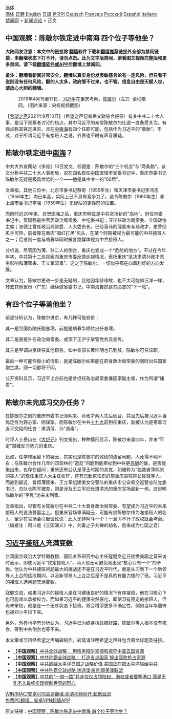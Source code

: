  <!-- 面包屑导航 --> <div class="breadcrumb"><!-- GTranslate: https://gtranslate.io/ -->  <div class="switcher notranslate">  <div class="selected">  <a href="#" onclick="return false;"> 简体</a>  </div>  <div class="option">  <a href="https://www.bannedbook.org" onclick="doGTranslate('zh-CN|zh-CN');jQuery('div.switcher div.selected a').html(jQuery(this).html());return false;" title="简体中文" class="nturl selected"> 简体</a>  <a href="https://www.bannedbook.org/zh-tw/" onclick="doGTranslate('zh-CN|zh-TW');jQuery('div.switcher div.selected a').html(jQuery(this).html());return false;" title="繁體中文" class="nturl"> 正體</a>  <a href="https://www.bannedbook.org/en/" onclick="doGTranslate('zh-CN|en');jQuery('div.switcher div.selected a').html(jQuery(this).html());return false;" title="English" class="nturl"> English</a>  <a href="https://www.bannedbook.org/ja/" onclick="doGTranslate('zh-CN|ja');jQuery('div.switcher div.selected a').html(jQuery(this).html());return false;" title="日本語" class="nturl"> 日語</a>  <a href="https://www.bannedbook.org/ko/" onclick="doGTranslate('zh-CN|ko');jQuery('div.switcher div.selected a').html(jQuery(this).html());return false;" title="한국어" class="nturl"> 한국어</a>  <a href="https://www.bannedbook.org/de/" onclick="doGTranslate('zh-CN|de');jQuery('div.switcher div.selected a').html(jQuery(this).html());return false;" title="Deutsch" class="nturl"> Deutsch</a>  <a href="https://www.bannedbook.org/fr/" onclick="doGTranslate('zh-CN|fr');jQuery('div.switcher div.selected a').html(jQuery(this).html());return false;" title="Français" class="nturl"> Français</a>  <a href="https://www.bannedbook.org/ru/" onclick="doGTranslate('zh-CN|ru');jQuery('div.switcher div.selected a').html(jQuery(this).html());return false;" title="Русский" class="nturl"> Русский</a>  <a href="https://www.bannedbook.org/es/" onclick="doGTranslate('zh-CN|es');jQuery('div.switcher div.selected a').html(jQuery(this).html());return false;" title="Español" class="nturl"> Español</a>  <a href="https://www.bannedbook.org/it/" onclick="doGTranslate('zh-CN|it');jQuery('div.switcher div.selected a').html(jQuery(this).html());return false;" title="Italiano" class="nturl"> Italiano</a>  </div>  </div>      <div class='breadcrumb-sub'><!-- Breadcrumb NavXT 6.3.0 --> <a href="https://www.bannedbook.org/" class="home">禁闻网</a> &gt; <a href="https://www.bannedbook.org/bnews/comments/" class="category">新闻评论</a> &gt; 正文</div></div><h2>中国观察：陈敏尔铁定进中南海 四个位子等他坐？</h2> <p class="notice"><b>大陆网友注意：本文中的链接除 <a href="https://github.com/bannedbook/fanqiang" >翻墙</a>软件下载和<a href="https://github.com/killgcd/justmysocks/blob/master/README.md">翻墙推荐</a>链接外全部为禁网链接，未翻墙状态下打不开，请勿点击。此为文字版禁闻，欲看图文视频完整版和更多禁闻，请下载<a href="https://github.com/bannedbook/fanqiang">翻墙软件或APP</a>后翻墙上禁闻网。</p><p>备注：翻墙看新闻非常安全，翻墙以真实身份发表敏感言论有一定风险，但只看不说则没有任何风险，翻的人太多，政府管不过来，也不管。信息自由是天赋人权，请放心大胆的翻墙。</b></p>  <div class="entry"> <figure> <p><figcaption>2019年4月15至17日，<a href="https://www.bannedbook.org/bnews/tag/%e4%b9%a0%e8%bf%91%e5%b9%b3/" class="st_tag internal_tag" rel="tag" title="标签 习近平 下的日志">习近平</a>在重庆考察，<a href="https://www.bannedbook.org/bnews/tag/%e9%99%88%e6%95%8f%e5%b0%94/" class="st_tag internal_tag" rel="tag" title="标签 陈敏尔 下的日志">陈敏尔</a>（左2）全程陪同。（图片来源：央视视频截图）</figcaption></figure> <p>【<span class='wp_keywordlink_affiliate'><a href="https://www.soundofhope.org" title="希望之声" target="_blank">希望之声</a></span>2021年8月10日】（希望之声记者岳文骁综合报导）有关中共二十大人事，是当下观察者讨论的热点，其中习近平的亲信陈敏尔的仕途一直备受关注。有观点称其铁定进京，且在<a href="https://www.bannedbook.org/bnews/tag/%e4%b8%ad%e5%8d%97%e6%b5%b7/" class="st_tag internal_tag" rel="tag" title="标签 中南海 下的日志">中南海</a>有四个任职可能，包括作为习近平的“备胎”。不过，对于所谓习近平有接班人之说，外界也不时有声音质疑。</p> <h2>陈敏尔铁定进中<a href="https://www.bannedbook.org/bnews/tag/%e5%8d%97%e6%b5%b7/" class="st_tag internal_tag" rel="tag" title="标签 南海 下的日志">南海</a>？</h2> <p>中共大外宣网站《多维》10日发文，标题是：陈敏尔的“三个机会”与“两条路”。该文分析中共二十大人事布局，说在四名现任<span class='wp_keywordlink_affiliate'><a href="https://www.bannedbook.org/" title="中国" target="_blank">中国</a></span>直辖市党委书记中，重庆市委书记陈敏尔无疑是极具优势的一个——他是其中唯一的“60后”。</p> <p>文章指，其他三位中，北京市委书记蔡奇（1955年生）和天津市委书记李鸿忠（1956年生）均已年高，实际上已不具有竞争力了。这令陈敏尔（1960年生）和上海市委书记李强（1959年生）无疑站的更靠前的位置。</p> <p>而同时近20年来，自贺国强之后，重庆市明显是中共官场新的“高地”。历任市委书记中，贺国强最终官居政治局常委、中纪委书记；汪洋任政治局常委、全国政协主席；张德江曾任政治局常委、人大委员长。已经落马的薄熙来与孙政才，更曾经炙手可热，前者靠在重庆“唱红打黑”风头，在某个时期被视为最可能的中共接班人之一；后者则一度与胡春华同时被各路媒体视为中共接班人。</p> <p>分析说，尽管因为薄、孙二人的倒台，重庆也变成一个“危险的地方”。不过在今年年初，中共第十二巡视组向重庆市委反馈巡视情况，表扬重庆“坚决肃清孙政才恶劣影响和薄熙来、王立军流毒”。这之于陈敏尔，一切似乎都在向着利好的方向发展。</p>  <p>文章认为，陈敏尔更进一步是无疑的，且他因年龄缘故，也不太可能如汪洋一样，转去其他省份（广东）继续做省委书记，中南海自然是其必定的“下一站”。</p> <h2>有四个位子等着他坐？</h2> <p>前述分析认为，陈敏尔进京，有几种可能安排：</p> <p>其一是到国务院任副总理，前提是胡春华顺位出任总理。</p> <p>其二是直接升任政治局常委。或顶下王沪宁掌管党务及宣传。</p> <p>其三是平调进京转任其他职务。如中宣部长黄坤明也已到龄，陈敏尔可任该职。</p>  <p>最后一种可能性极小的情形，就是陈敏尔如果能在跻身政治局常委的同时出任国家副主席，则一切都将不同。</p> <p>公开资料显示，习近平上台前也是曾担任政治局常委兼国家副主席，作为所谓“储君”。</p> <h2>陈敏尔未完成习交办任务？</h2> <p>在陈敏尔之前的重庆市委书记薄熙来、孙政才两人先后倒台，并且先后被习近平当局定性为野心家、阴谋家。而陈敏尔在中共<a href="https://www.bannedbook.org/bnews/tag/%e5%8d%81%e4%b9%9d%e5%a4%a7/" class="st_tag internal_tag" rel="tag" title="标签 十九大 下的日志">十九大</a>前到任重庆，就被认为是带着习近平交给的任务：肃清薄、孙“流毒”。</p> <p>时评人士岳山在《<span class='wp_keywordlink_affiliate'><a href="http://www.epochtimes.com/" title="大纪元" target="_blank">大纪元</a></span>》刊文指出，种种情形显示，陈敏尔来渝四年，并未“平定”潜藏反习势力的重庆。</p> <p>比如，任学锋案留下的疑云，其实也是陈敏尔的政绩的遗留问题，人死得不明不白；与陈敏尔合作几年的邓恢林的“造反”问题到底牵扯到中共更<span class='wp_keywordlink_affiliate'><a href="https://www.bannedbook.org/bnews/ccpdope/" title="中共高层内幕" target="_blank">高层</a></span>的谁，是否能揪出来，也存在疑问；重庆还有公认是薄王时期的余党，如被称为“独裁者薄熙来的美人”的现任重庆人大主任张轩，还有已赴京任职的前重庆高院院长钱锋等人。而直到最近，曾帮薄熙来、王立军组建美女交警队的重庆市公安局交巡警总队党委书记、总队长陈军被查，则是涉及王立军旧账遭清洗的重庆官场最新一例。这说明陈敏尔的“平乱”功夫未到家。</p>  <p>文章指出，尽管有关陈敏尔在中共二十大晋身政治局常委、有望成为习近平的未来接班人的说法甚嚣尘上。但重庆官场罩满疑云，可能有损陈敏尔作为准接班人的名头，至少在官场会引起议论说：此人无非阿斗一个！一旦习不行了政权就会垮台。（编者注：阿斗是《三国演义》中，刘备之子刘禅的幼名，后来成为亡国之君）</p> <h2><a href="https://www.bannedbook.org/bnews/tag/%e4%b9%a0%e8%bf%91%e5%b9%b3%e6%8e%a5%e7%8f%ad%e4%ba%ba/" class="st_tag internal_tag" rel="tag" title="标签 习近平接班人 下的日志">习近平接班人</a>充满变数</h2> <p>台湾国立政治大学特聘教授、国际关系研究中心主任寇健文近日接受美国之音采访时表示，即使习近平“钦定接班人”，两人也无可避免地出现“核心只有一个”的矛盾。他认为中共接班问题最大的挑战还不是在习近平时代，而是从习到下一个新领导人上台的这段期间，以及新领导人上台之后是不是真的有能力接的了班。习近平的接班人选问题充满变数。</p> <p>寇健文说，如果习近平的接班人是在习健康良好的情况下有序接班，他在习核心下也可能难以承接权力。而如果习近平的健康突然恶化，即使习有预定的接班人，但尚未掌权，他是在一个无序状态下接班，将会增添更多不确定性，例如当年华国锋也被邓小平拉下来。</p> <p>另外，外界也早有分析认为，习近平已为终身执政铺好路，陈敏尔等人根本没有机会，等到中共倒台也等不来。</p> <p>本文章或节目经希望之声编辑制作，转载请注明希望之声并包含原文标题及链接。 </p>  <ul class='op-related-articles' title='相关阅读'> <li><a href='https://www.bannedbook.org/bnews/bannedvideo/20210801/1597901.html' target='_blank'>【<b>中国观察</b>】中共全球战略： 用债务陷阱掌控和掠夺中亚五国资源</a></li> <li><a href='https://www.bannedbook.org/bnews/bannedvideo/20210801/1597896.html' target='_blank'>【<b>中国观察</b>】中共称霸全球战略： 打造支点国家 输出腐败抢占资源</a></li> <li><a href='https://www.bannedbook.org/bnews/bannedvideo/20210729/1596024.html' target='_blank'>【<b>中国观察</b>】中共觊觎太平洋岛国之战略价值 美国正在把太平洋输给中共</a></li> <li><a href='https://www.bannedbook.org/bnews/bannedvideo/20210728/1595715.html' target='_blank'>【<b>中国观察</b>】中共称霸全球战略   渗透澳洲  削弱美澳联盟</a></li> <li><a href='https://www.bannedbook.org/bnews/bannedvideo/20210728/1595549.html' target='_blank'>【<b>中国观察</b>】中共的“一带一路”并非仅仅占领陆权、海权或者要塞港口  而是无孔不入最终实现控制世界的野心</a></li> </ul> <p class="texttj"> <a href="https://github.com/bannedbook/fanqiang/wiki/V2ray%E6%9C%BA%E5%9C%BA" target="_blank">WIN/MAC/安卓/iOS高速翻墙:高清视频秒开,超低延迟</a><br/> <a href="https://github.com/bannedbook/fanqiang/wiki/%E7%A6%81%E9%97%BB%E7%BD%91%E5%AE%89%E5%8D%93%E7%BF%BB%E5%A2%99%E6%96%B0%E9%97%BBAPP" target="_blank">免费PC翻墙、安卓VPN翻墙APP</a></p><p>原文链接：<a class="src_link"  href="https://www.soundofhope.org/post/534269" target="_blank">中国观察：陈敏尔铁定进中南海 四个位子等他坐？</a></p><a name='sharetosocial'></a>  <div style="margin-bottom:5px;padding-bottom:5px;clear:both"> <div id="archive-pix-1" class="banner-ads"> <!-- AuctionX Display platform tag START --> <div id="26318x728x90x621x_ADSLOT2" clicktrack="%%CLICK_URL_ESC%%"></div> <!-- AuctionX Display platform tag END --> </div> <div id="archive-pix-2" class="banner-ads"> <!-- AuctionX Display platform tag START --> <div id="26315x300x250x621x_ADSLOT2" clicktrack="%%CLICK_URL_ESC%%"></div> <!-- AuctionX Display platform tag END --> </div> </div>  <div id="archive-pix-1" class="banner-ads"> <!-- AuctionX Display platform tag START --> <div id="26318x728x90x621x_ADSLOT3" clicktrack="%%CLICK_URL_ESC%%"></div> <!-- AuctionX Display platform tag END --> </div> </div><!--END ENTRY--> 